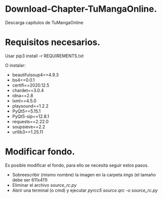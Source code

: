 # Download-Chapter-TuMangaOnline.
Descarga capitulos de TuMangaOnline

# Requisitos necesarios.
Usar pip3 install -r REQUIREMENTS.txt

O instalar:

* beautifulsoup4==4.9.3
* bs4==0.0.1
* certifi==2020.12.5
* chardet==3.0.4
* idna==2.8
* lxml==4.5.0
* playsound==1.2.2
* PyQt5==5.15.1
* PyQt5-sip==12.8.1
* requests==2.22.0
* soupsieve==2.2
* urllib3==1.25.11

# Modificar fondo.
Es posible modificar el fondo, para ello se necesita seguir estos pasos.

* Sobreescribir (mismo nombre) la imagen en la carpeta *imgs* (el tamaño debe ser 611x411)
* Eliminar el archivo *source_rc.py*
* Abrir una terminal (o cmd) y ejecutar *pyrcc5 source.qrc -o source_rc.py*
